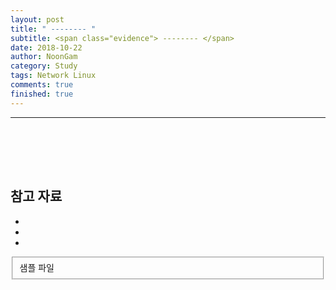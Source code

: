 ```yaml
---
layout: post
title: " -------- "
subtitle: <span class="evidence"> -------- </span>
date: 2018-10-22
author: NoonGam
category: Study
tags: Network Linux
comments: true
finished: true
---
```


---


##





<br><br><br>

## 참고 자료
*
*
*
<fieldset id="gpg-fieldset">
 샘플 파일
</fieldset>
